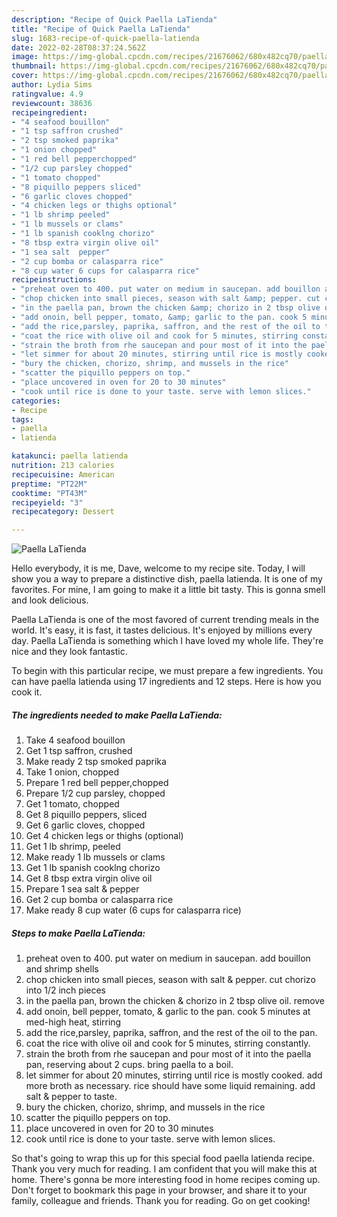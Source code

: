 ```yaml
---
description: "Recipe of Quick Paella LaTienda"
title: "Recipe of Quick Paella LaTienda"
slug: 1683-recipe-of-quick-paella-latienda
date: 2022-02-28T08:37:24.562Z
image: https://img-global.cpcdn.com/recipes/21676062/680x482cq70/paella-latienda-recipe-main-photo.jpg
thumbnail: https://img-global.cpcdn.com/recipes/21676062/680x482cq70/paella-latienda-recipe-main-photo.jpg
cover: https://img-global.cpcdn.com/recipes/21676062/680x482cq70/paella-latienda-recipe-main-photo.jpg
author: Lydia Sims
ratingvalue: 4.9
reviewcount: 38636
recipeingredient:
- "4 seafood bouillon"
- "1 tsp saffron crushed"
- "2 tsp smoked paprika"
- "1 onion chopped"
- "1 red bell pepperchopped"
- "1/2 cup parsley chopped"
- "1 tomato chopped"
- "8 piquillo peppers sliced"
- "6 garlic cloves chopped"
- "4 chicken legs or thighs optional"
- "1 lb shrimp peeled"
- "1 lb mussels or clams"
- "1 lb spanish cooklng chorizo"
- "8 tbsp extra virgin olive oil"
- "1 sea salt  pepper"
- "2 cup bomba or calasparra rice"
- "8 cup water 6 cups for calasparra rice"
recipeinstructions:
- "preheat oven to 400. put water on medium in saucepan. add bouillon and shrimp shells"
- "chop chicken into small pieces, season with salt &amp; pepper. cut chorizo into 1/2 inch pieces"
- "in the paella pan, brown the chicken &amp; chorizo in 2 tbsp olive oil. remove"
- "add onoin, bell pepper, tomato, &amp; garlic to the pan. cook 5 minutes at med-high heat, stirring"
- "add the rice,parsley, paprika, saffron, and the rest of the oil to the pan."
- "coat the rice with olive oil and cook for 5 minutes, stirring constantly."
- "strain the broth from rhe saucepan and pour most of it into the paella pan, reserving about 2 cups. bring paella to a boil."
- "let simmer for about 20 minutes, stirring until rice is mostly cooked. add more broth as necessary. rice should have some liquid remaining. add salt &amp; pepper to taste."
- "bury the chicken, chorizo, shrimp, and mussels in the rice"
- "scatter the piquillo peppers on top."
- "place uncovered in oven for 20 to 30 minutes"
- "cook until rice is done to your taste. serve with lemon slices."
categories:
- Recipe
tags:
- paella
- latienda

katakunci: paella latienda 
nutrition: 213 calories
recipecuisine: American
preptime: "PT22M"
cooktime: "PT43M"
recipeyield: "3"
recipecategory: Dessert

---
```



![Paella LaTienda](https://img-global.cpcdn.com/recipes/21676062/680x482cq70/paella-latienda-recipe-main-photo.jpg)

Hello everybody, it is me, Dave, welcome to my recipe site. Today, I will show you a way to prepare a distinctive dish, paella latienda. It is one of my favorites. For mine, I am going to make it a little bit tasty. This is gonna smell and look delicious.



Paella LaTienda is one of the most favored of current trending meals in the world. It's easy, it is fast, it tastes delicious. It's enjoyed by millions every day. Paella LaTienda is something which I have loved my whole life. They're nice and they look fantastic.


To begin with this particular recipe, we must prepare a few ingredients. You can have paella latienda using 17 ingredients and 12 steps. Here is how you cook it.

<!--inarticleads1-->

##### The ingredients needed to make Paella LaTienda:

1. Take 4 seafood bouillon
1. Get 1 tsp saffron, crushed
1. Make ready 2 tsp smoked paprika
1. Take 1 onion, chopped
1. Prepare 1 red bell pepper,chopped
1. Prepare 1/2 cup parsley, chopped
1. Get 1 tomato, chopped
1. Get 8 piquillo peppers, sliced
1. Get 6 garlic cloves, chopped
1. Get 4 chicken legs or thighs (optional)
1. Get 1 lb shrimp, peeled
1. Make ready 1 lb mussels or clams
1. Get 1 lb spanish cooklng chorizo
1. Get 8 tbsp extra virgin olive oil
1. Prepare 1 sea salt &amp; pepper
1. Get 2 cup bomba or calasparra rice
1. Make ready 8 cup water (6 cups for calasparra rice)




<!--inarticleads2-->

##### Steps to make Paella LaTienda:

1. preheat oven to 400. put water on medium in saucepan. add bouillon and shrimp shells
1. chop chicken into small pieces, season with salt &amp; pepper. cut chorizo into 1/2 inch pieces
1. in the paella pan, brown the chicken &amp; chorizo in 2 tbsp olive oil. remove
1. add onoin, bell pepper, tomato, &amp; garlic to the pan. cook 5 minutes at med-high heat, stirring
1. add the rice,parsley, paprika, saffron, and the rest of the oil to the pan.
1. coat the rice with olive oil and cook for 5 minutes, stirring constantly.
1. strain the broth from rhe saucepan and pour most of it into the paella pan, reserving about 2 cups. bring paella to a boil.
1. let simmer for about 20 minutes, stirring until rice is mostly cooked. add more broth as necessary. rice should have some liquid remaining. add salt &amp; pepper to taste.
1. bury the chicken, chorizo, shrimp, and mussels in the rice
1. scatter the piquillo peppers on top.
1. place uncovered in oven for 20 to 30 minutes
1. cook until rice is done to your taste. serve with lemon slices.




So that's going to wrap this up for this special food paella latienda recipe. Thank you very much for reading. I am confident that you will make this at home. There's gonna be more interesting food in home recipes coming up. Don't forget to bookmark this page in your browser, and share it to your family, colleague and friends. Thank you for reading. Go on get cooking!
